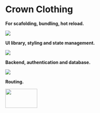 # Crown Clothing

**For scafolding, bundling, hot reload.** 

![](https://skillicons.dev/icons?i=bun,vite) 

**UI library, styling and state management.**

![](https://skillicons.dev/icons?i=react,styledcomponents,redux)

**Backend, authentication and database.** 

![](https://skillicons.dev/icons?i=firebase)

**Routing.**

<img width="100" height="60" src="https://github.com/Jhonneg/crownJSX/assets/94491571/60d69be8-578b-47dc-82b2-49a7dfbd3890"/>
